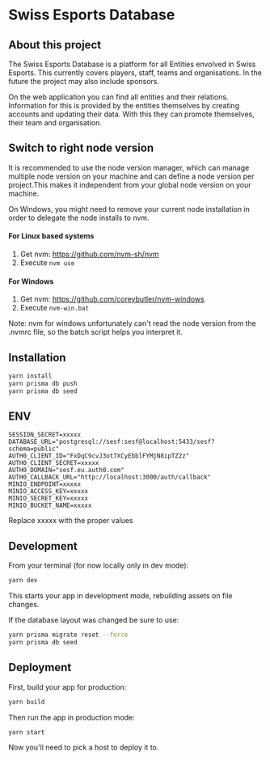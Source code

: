 # Swiss Esports Database
## About this project
The Swiss Esports Database is a platform for all Entities envolved in Swiss Esports. This currently covers players, staff, teams and organisations. In the future the project may also include sponsors.

On the web application you can find all entities and their relations. Information for this is provided by the entities themselves by creating accounts and updating their data. With this they can promote themselves, their team and organisation.


## Switch to right node version

It is recommended to use the node version manager, which can manage multiple node version on your machine and can define a node version per project.This makes it independent from your global node version on your machine.

On Windows, you might need to remove your current node installation in order to delegate the node installs to nvm.

#### For Linux based systems

1. Get nvm: https://github.com/nvm-sh/nvm
2. Execute `nvm use`

#### For Windows
1. Get nvm: https://github.com/coreybutler/nvm-windows
2. Execute `nvm-win.bat`

Note: nvm for windows unfortunately can't read the node version from the .nvmrc file, so the batch script helps you interpret it.

## Installation

```sh
yarn install
yarn prisma db push
yarn prisma db seed
```

## ENV

```dotenv
SESSION_SECRET=xxxxx
DATABASE_URL="postgresql://sesf:sesf@localhost:5433/sesf?schema=public"
AUTH0_CLIENT_ID="FxDqC9cvJ3ot7XCyEbblFYMjN8ipTZ2z"
AUTH0_CLIENT_SECRET=xxxxx
AUTH0_DOMAIN="sesf.eu.auth0.com"
AUTH0_CALLBACK_URL="http://localhost:3000/auth/callback"
MINIO_ENDPOINT=xxxxx
MINIO_ACCESS_KEY=xxxxx
MINIO_SECRET_KEY=xxxxx
MINIO_BUCKET_NAME=xxxxx
```
Replace xxxxx with the proper values
## Development

From your terminal (for now locally only in dev mode):

```sh
yarn dev
```

This starts your app in development mode, rebuilding assets on file changes.

If the database layout was changed be sure to use:

```sh
yarn prisma migrate reset --force
yarn prisma db seed
```

## Deployment

First, build your app for production:

```sh
yarn build
```

Then run the app in production mode:

```sh
yarn start
```

Now you'll need to pick a host to deploy it to.
